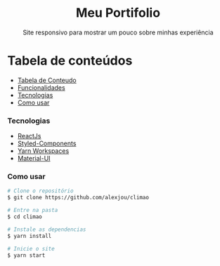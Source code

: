 <h1 align="center">Meu Portifolio</h1>

<p align="center">Site responsivo para mostrar um pouco sobre minhas experiência</p>

# Tabela de conteúdos

<!--ts-->

- [Tabela de Conteudo](#tabela-de-conteudo)
- [Funcionalidades](#Funcionalidades)
- [Tecnologias](#Tecnologias)
- [Como usar](#como-usar)
<!--te-->

### Tecnologias

- [ReactJs](https://pt-br.reactjs.org/)
- [Styled-Components](https://styled-components.com/)
- [Yarn Workspaces](https://classic.yarnpkg.com/en/docs/workspaces/)
- [Material-UI](https://material-ui.com/pt/)


### Como usar

```bash
# Clone o repositório
$ git clone https://github.com/alexjou/climao

# Entre na pasta
$ cd climao

# Instale as dependencias
$ yarn install

# Inicie o site
$ yarn start
```
